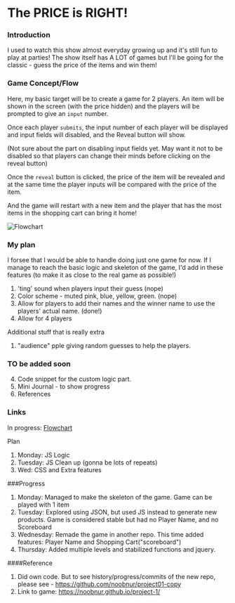 <!-- [How to write readme - Markdown CheatSheet](https://github.com/adam-p/markdown-here/wiki/Markdown-Cheatsheet)  
[How to write a good readme for github repo!](https://gist.github.com/PurpleBooth/109311bb0361f32d87a2) -->


<!---
Read Me Contents

1. Title of Game
2. Basically what the game is about and how to play
3. Flowchart
4. Code snippet for the custom logic part.
5. Mini Journal - to show progress
5. References

-->

# The PRICE is RIGHT!

### Introduction
I used to watch this show almost everyday growing up and it's still fun to play at parties! The show itself has A LOT of games but I'll be going for the classic - guess the price of the items and win them!

### Game Concept/Flow

Here, my basic target will be to create a game for 2 players.
An item will be shown in the screen (with the price hidden) and the players will be prompted to give an `input` number.

Once each player `submits`, the input number of each player will be displayed and input fields will disabled, and the Reveal button will show.

(Not sure about the part on disabling input fields yet. May want it not to be disabled so that players can change their minds before clicking on the reveal button)

Once the `reveal` button is clicked, the price of the item will be revealed and at the same time the player inputs will be compared with the price of the item.

<!-- The player that has the lower price difference, either higher or lower from the item actual price, will win. Player number will be displayed `Congratulations! Player 1, you have won.. a NEW CARRRR!!!!` -->

And the game will restart with a new item and the player that has the most items in the shopping cart can bring it home!


![Flowchart](https://www.lucidchart.com/publicSegments/view/e82f8629-795a-43fe-b5ef-3d832464ed3f/image.jpeg)



 ### My plan
 I forsee that I would be able to handle doing just one game for now. If I manage to reach the basic logic and skeleton of the game, I'd add in these features (to make it as close to the real game as possible!)
 1. 'ting' sound when players input their guess (nope)
 2. Color scheme - muted pink, blue, yellow, green. (nope)
 3. Allow for players to add their names and the winner name to use the players' actual name. (done!)
 4. Allow for 4 players

Additional stuff that is really extra
 1. "audience" pple giving random guesses to help the players.

### TO be added soon
 4. Code snippet for the custom logic part.
 5. Mini Journal - to show progress
 5. References


 ### Links
In progress: [Flowchart](https://www.lucidchart.com/documents/view/62c11fc6-3e69-4b2e-97be-ce66f73d84a1)

Plan
1. Monday: JS Logic
2. Tuesday: JS Clean up (gonna be lots of repeats)
3. Wed: CSS and Extra features


###Progress
1. Monday: Managed to make the skeleton of the game. Game can be played with 1 item
2. Tuesday: Explored using JSON, but used JS instead to generate new products. Game is considered stable but had no Player Name, and no Scoreboard
3. Wednesday: Remade the game in another repo. This time added features: Player Name and Shopping Cart("scoreboard")
4. Thursday: Added multiple levels and stabilized functions and jquery.

####Reference
1. Did own code. But to see history/progress/commits of the new repo, please see - https://github.com/noobnur/project01-copy
2. Link to game: https://noobnur.github.io/project-1/
